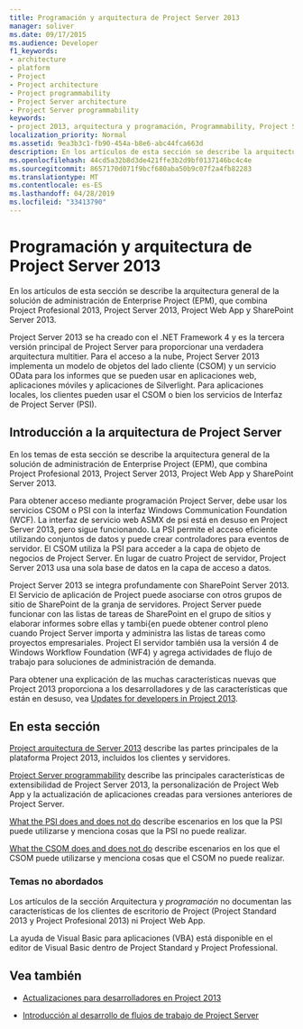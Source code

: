 ```yaml
---
title: Programación y arquitectura de Project Server 2013
manager: soliver
ms.date: 09/17/2015
ms.audience: Developer
f1_keywords:
- architecture
- platform
- Project
- Project architecture
- Project programmability
- Project Server architecture
- Project Server programmability
keywords:
- project 2013, arquitectura y programación, Programmability, Project Server,Project 2013, ventajas para EPM,Architecture y Project Server
localization_priority: Normal
ms.assetid: 9ea3b3c1-fb90-454a-b8e6-abc44fca663d
description: En los artículos de esta sección se describe la arquitectura general de la solución de administración de Enterprise Project (EPM), que combina Project Profesional 2013, Project Server 2013, Project Web App y SharePoint Server 2013.
ms.openlocfilehash: 44cd5a32b8d3de421ffe3b2d9bf0137146bc4c4e
ms.sourcegitcommit: 8657170d071f9bcf680aba50b9c07f2a4fb82283
ms.translationtype: MT
ms.contentlocale: es-ES
ms.lasthandoff: 04/28/2019
ms.locfileid: "33413790"
---
```

# <a name="project-server-2013-architecture-and-programmability"></a>Programación y arquitectura de Project Server 2013

En los artículos de esta sección se describe la arquitectura general de la solución de administración de Enterprise Project (EPM), que combina Project Profesional 2013, Project Server 2013, Project Web App y SharePoint Server 2013.
  
Project Server 2013 se ha creado con el .NET Framework 4 y es la tercera versión principal de Project Server para proporcionar una verdadera arquitectura multitier. Para el acceso a la nube, Project Server 2013 implementa un modelo de objetos del lado cliente (CSOM) y un servicio OData para los informes que se pueden usar en aplicaciones web, aplicaciones móviles y aplicaciones de Silverlight. Para aplicaciones locales, los clientes pueden usar el CSOM o bien los servicios de Interfaz de Project Server (PSI). 
  
## <a name="introduction-to-project-server-architecture"></a>Introducción a la arquitectura de Project Server

En los temas de esta sección se describe la arquitectura general de la solución de administración de Enterprise Project (EPM), que combina Project Profesional 2013, Project Server 2013, Project Web App y SharePoint Server 2013.
  
Para obtener acceso mediante programación Project Server, debe usar los servicios CSOM o PSI con la interfaz Windows Communication Foundation (WCF). La interfaz de servicio web ASMX de psi está en desuso en Project Server 2013, pero sigue funcionando. La PSI permite el acceso eficiente utilizando conjuntos de datos y puede crear controladores para eventos de servidor. El CSOM utiliza la PSI para acceder a la capa de objeto de negocios de Project Server. En lugar de cuatro Project de servidor, Project Server 2013 usa una sola base de datos en la capa de acceso a datos.
  
Project Server 2013 se integra profundamente con SharePoint Server 2013. El Servicio de aplicación de Project puede asociarse con otros grupos de sitio de SharePoint de la granja de servidores. Project Server puede funcionar con las listas de tareas de SharePoint en el grupo de sitios y elaborar informes sobre ellas y tambi{en puede obtener control pleno cuando Project Server importa y administra las listas de tareas como proyectos empresariales. Project El servidor también usa la versión 4 de Windows Workflow Foundation (WF4) y agrega actividades de flujo de trabajo para soluciones de administración de demanda.
  
Para obtener una explicación de las muchas características nuevas que Project 2013 proporciona a los desarrolladores y de las características que están en desuso, vea [Updates for developers in Project 2013](updates-for-developers-in-project-2013.md).
  
## <a name="in-this-section"></a>En esta sección

[Project arquitectura de Server 2013](project-server-2013-architecture.md) describe las partes principales de la plataforma Project 2013, incluidos los clientes y servidores. 
  
[Project Server programmability](project-server-programmability.md) describe las principales características de extensibilidad de Project Server 2013, la personalización de Project Web App y la actualización de aplicaciones creadas para versiones anteriores de Project Server. 
  
[What the PSI does and does not do](what-the-psi-does-and-does-not-do.md) describe escenarios en los que la PSI puede utilizarse y menciona cosas que la PSI no puede realizar. 
  
[What the CSOM does and does not do](what-the-csom-does-and-does-not-do.md) describe escenarios en los que el CSOM puede utilizarse y menciona cosas que el CSOM no puede realizar. 
  
### <a name="topics-not-covered"></a>Temas no abordados

Los artículos de la sección Arquitectura y *programación* no documentan las características de los clientes de escritorio de Project (Project Standard 2013 y Project Profesional 2013) ni Project Web App. 
  
La ayuda de Visual Basic para aplicaciones (VBA) está disponible en el editor de Visual Basic dentro de Project Standard y Project Professional.
  
## <a name="see-also"></a>Vea también
<a name="bk_addresources"> </a>

- [Actualizaciones para desarrolladores en Project 2013](updates-for-developers-in-project-2013.md)
    
- [Introducción al desarrollo de flujos de trabajo de Project Server](getting-started-developing-project-server-workflows.md)
    

